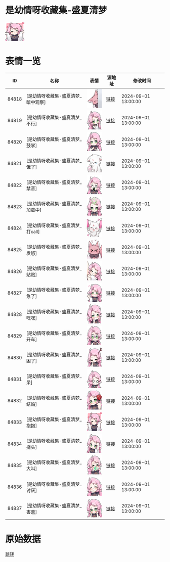 # 是幼情呀收藏集-盛夏清梦

<img src="./cover.png" height="60" alt="cover" />

# 表情一览

|ID|名称|表情|源地址|修改时间|
|----|----|----|----|----|
|84818|[是幼情呀收藏集-盛夏清梦_暗中观察]|<img src="./pic/084818_%5B是幼情呀收藏集-盛夏清梦_暗中观察%5D.png" height="60" alt="暗中观察"/>|[链接](https://i0.hdslb.com/bfs/garb/4fc95a6b609a65526a05433c611fa996103762d0.png)|2024-09-01 13:00:00|
|84819|[是幼情呀收藏集-盛夏清梦_不行]|<img src="./pic/084819_%5B是幼情呀收藏集-盛夏清梦_不行%5D.png" height="60" alt="不行"/>|[链接](https://i0.hdslb.com/bfs/garb/b0367ecfdb56f1459aa4b60723b789a2abfb4703.png)|2024-09-01 13:00:00|
|84820|[是幼情呀收藏集-盛夏清梦_鼓掌]|<img src="./pic/084820_%5B是幼情呀收藏集-盛夏清梦_鼓掌%5D.png" height="60" alt="鼓掌"/>|[链接](https://i0.hdslb.com/bfs/garb/7edff031d5fedc49a59b0b9cfdde32b9622ff9c0.png)|2024-09-01 13:00:00|
|84821|[是幼情呀收藏集-盛夏清梦_饿了]|<img src="./pic/084821_%5B是幼情呀收藏集-盛夏清梦_饿了%5D.png" height="60" alt="饿了"/>|[链接](https://i0.hdslb.com/bfs/garb/ede68662b39221f34f2b1a36f8e9485bfc1a2157.png)|2024-09-01 13:00:00|
|84822|[是幼情呀收藏集-盛夏清梦_禁音]|<img src="./pic/084822_%5B是幼情呀收藏集-盛夏清梦_禁音%5D.png" height="60" alt="禁音"/>|[链接](https://i0.hdslb.com/bfs/garb/bd8a4b3d8ad62118ac2412757bf7be525255841a.png)|2024-09-01 13:00:00|
|84823|[是幼情呀收藏集-盛夏清梦_加载中]|<img src="./pic/084823_%5B是幼情呀收藏集-盛夏清梦_加载中%5D.png" height="60" alt="加载中"/>|[链接](https://i0.hdslb.com/bfs/garb/37ff2c8cb57de00ca16e674068cb117705141ad4.png)|2024-09-01 13:00:00|
|84824|[是幼情呀收藏集-盛夏清梦_打call]|<img src="./pic/084824_%5B是幼情呀收藏集-盛夏清梦_打call%5D.png" height="60" alt="打call"/>|[链接](https://i0.hdslb.com/bfs/garb/073060fd5152dbbe17233b7d69eb8cdae96af0f1.png)|2024-09-01 13:00:00|
|84825|[是幼情呀收藏集-盛夏清梦_发怒]|<img src="./pic/084825_%5B是幼情呀收藏集-盛夏清梦_发怒%5D.png" height="60" alt="发怒"/>|[链接](https://i0.hdslb.com/bfs/garb/631330bb08534eeaabe141c35f65fdf773c472ef.png)|2024-09-01 13:00:00|
|84826|[是幼情呀收藏集-盛夏清梦_贴贴]|<img src="./pic/084826_%5B是幼情呀收藏集-盛夏清梦_贴贴%5D.png" height="60" alt="贴贴"/>|[链接](https://i0.hdslb.com/bfs/garb/59cc7c64f440fafd64acfbea0791de33e183dae6.png)|2024-09-01 13:00:00|
|84827|[是幼情呀收藏集-盛夏清梦_急了]|<img src="./pic/084827_%5B是幼情呀收藏集-盛夏清梦_急了%5D.png" height="60" alt="急了"/>|[链接](https://i0.hdslb.com/bfs/garb/d6eb0abfc527bf5bab0fa5974ba42c4639f15a2c.png)|2024-09-01 13:00:00|
|84828|[是幼情呀收藏集-盛夏清梦_嘿嘿]|<img src="./pic/084828_%5B是幼情呀收藏集-盛夏清梦_嘿嘿%5D.png" height="60" alt="嘿嘿"/>|[链接](https://i0.hdslb.com/bfs/garb/17af8725f3064a01c9e26e03c09a81b5417b25cc.png)|2024-09-01 13:00:00|
|84829|[是幼情呀收藏集-盛夏清梦_开车]|<img src="./pic/084829_%5B是幼情呀收藏集-盛夏清梦_开车%5D.png" height="60" alt="开车"/>|[链接](https://i0.hdslb.com/bfs/garb/af5216d475e5d5c7c167ff0152ce67a56e74df2c.png)|2024-09-01 13:00:00|
|84830|[是幼情呀收藏集-盛夏清梦_困了]|<img src="./pic/084830_%5B是幼情呀收藏集-盛夏清梦_困了%5D.png" height="60" alt="困了"/>|[链接](https://i0.hdslb.com/bfs/garb/b7ab038c298ad389bb08a5d01046eda0511214f2.png)|2024-09-01 13:00:00|
|84831|[是幼情呀收藏集-盛夏清梦_呆]|<img src="./pic/084831_%5B是幼情呀收藏集-盛夏清梦_呆%5D.png" height="60" alt="呆"/>|[链接](https://i0.hdslb.com/bfs/garb/3522901a27525098acd586831d4d11e573880427.png)|2024-09-01 13:00:00|
|84832|[是幼情呀收藏集-盛夏清梦_结婚]|<img src="./pic/084832_%5B是幼情呀收藏集-盛夏清梦_结婚%5D.png" height="60" alt="结婚"/>|[链接](https://i0.hdslb.com/bfs/garb/69cd82e9954bb9c43a1469c30e51abc4234ee393.png)|2024-09-01 13:00:00|
|84833|[是幼情呀收藏集-盛夏清梦_抱抱]|<img src="./pic/084833_%5B是幼情呀收藏集-盛夏清梦_抱抱%5D.png" height="60" alt="抱抱"/>|[链接](https://i0.hdslb.com/bfs/garb/9a9b5f568262f0d8274d2bc84134c9f1ea77218b.png)|2024-09-01 13:00:00|
|84834|[是幼情呀收藏集-盛夏清梦_挠头]|<img src="./pic/084834_%5B是幼情呀收藏集-盛夏清梦_挠头%5D.png" height="60" alt="挠头"/>|[链接](https://i0.hdslb.com/bfs/garb/54ab8aff3ea1757fc91ca6d489aeb3e35835de63.png)|2024-09-01 13:00:00|
|84835|[是幼情呀收藏集-盛夏清梦_大叫]|<img src="./pic/084835_%5B是幼情呀收藏集-盛夏清梦_大叫%5D.png" height="60" alt="大叫"/>|[链接](https://i0.hdslb.com/bfs/garb/3947557c57be4c754bb609c203f5c1aec67a18b0.png)|2024-09-01 13:00:00|
|84836|[是幼情呀收藏集-盛夏清梦_讨厌]|<img src="./pic/084836_%5B是幼情呀收藏集-盛夏清梦_讨厌%5D.png" height="60" alt="讨厌"/>|[链接](https://i0.hdslb.com/bfs/garb/d2dbedf39928ee652d33eade57d35cd3fef3ace5.png)|2024-09-01 13:00:00|
|84837|[是幼情呀收藏集-盛夏清梦_害羞]|<img src="./pic/084837_%5B是幼情呀收藏集-盛夏清梦_害羞%5D.png" height="60" alt="害羞"/>|[链接](https://i0.hdslb.com/bfs/garb/d50d165d32ddc2f0999350fa7f6f5d78855ec6fd.png)|2024-09-01 13:00:00|

# 原始数据

[跳转](./raw.json)

